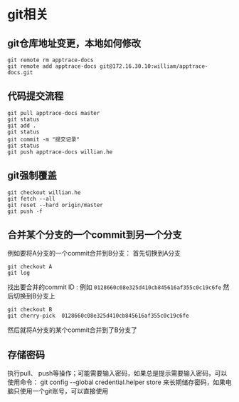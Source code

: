 # git相关
## git仓库地址变更，本地如何修改
```
git remote rm apptrace-docs
git remote add apptrace-docs git@172.16.30.10:william/apptrace-docs.git
```
## 代码提交流程
```
git pull apptrace-docs master
git status
git add .
git status
git commit -m "提交记录"
git status
git push apptrace-docs willian.he
```
## git强制覆盖
```
git checkout willian.he
git fetch --all
git reset --hard origin/master
git push -f
```

## 合并某个分支的一个commit到另一个分支
例如要将A分支的一个commit合并到B分支：
首先切换到A分支
```
git checkout A
git log
```
找出要合并的commit ID :
例如
`0128660c08e325d410cb845616af355c0c19c6fe`
然后切换到B分支上
```
git checkout B
git cherry-pick  0128660c08e325d410cb845616af355c0c19c6fe
```
然后就将A分支的某个commit合并到了B分支了

## 存储密码
执行pull、 push等操作；可能需要输入密码，如果总是提示需要输入密码，可以使用命令：
git config --global credential.helper store
来长期储存密码，如果电脑只使用一个git账号，可以直接使用

